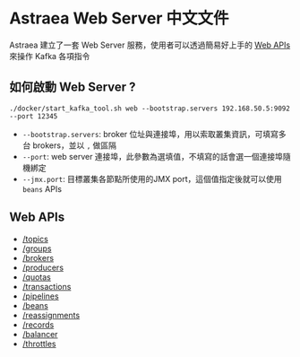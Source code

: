 Astraea Web Server 中文文件
===

Astraea 建立了一套 Web Server 服務，使用者可以透過簡易好上手的 [Web APIs](#Web-APIs) 來操作 Kafka 各項指令

## 如何啟動 Web Server ?

```shell
./docker/start_kafka_tool.sh web --bootstrap.servers 192.168.50.5:9092 --port 12345
```

- `--bootstrap.servers`: broker 位址與連接埠，用以索取叢集資訊，可填寫多台 brokers，並以 `,` 做區隔
- `--port`: web server 連接埠，此參數為選填值，不填寫的話會選一個連接埠隨機綁定
- `--jmx.port`: 目標叢集各節點所使用的JMX port，這個值指定後就可以使用 `beans` APIs

## Web APIs
- [/topics](./web_api_topics_chinese.md)
- [/groups](./web_api_groups_chinese.md)
- [/brokers](./web_api_brokers_chinese.md)
- [/producers](./web_api_producers_chinese.md)
- [/quotas](./web_api_quotas_chinese.md)
- [/transactions](./web_api_transactions_chinese.md)
- [/pipelines](./web_api_pipelines_chinese.md)
- [/beans](./web_api_beans_chinese.md)
- [/reassignments](./web_api_reassignments_chinese.md)
- [/records](./web_api_records_chinese.md)
- [/balancer](./web_api_balancer_chinese.md)
- [/throttles](./web_api_throttles_chinese.md)